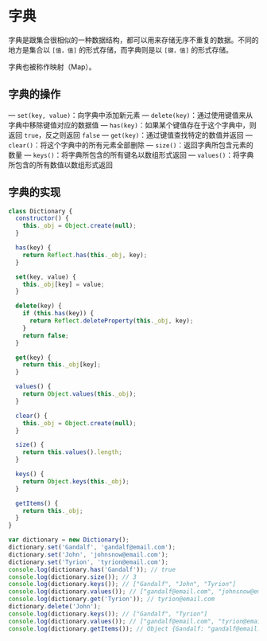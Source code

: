 # 字典

字典是跟集合很相似的一种数据结构，都可以用来存储无序不重复的数据。不同的地方是集合以 `[值，值]` 的形式存储，而字典则是以 `[键，值]` 的形式存储。

字典也被称作映射（Map）。

## 字典的操作

— `set(key, value)`：向字典中添加新元素 — `delete(key)`：通过使用键值来从字典中移除键值对应的数据值 — `has(key)`：如果某个键值存在于这个字典中，则返回 `true`，反之则返回 `false` — `get(key)`：通过键值查找特定的数值并返回 — `clear()`：将这个字典中的所有元素全部删除 — `size()`：返回字典所包含元素的数量 — `keys()`：将字典所包含的所有键名以数组形式返回 — `values()`：将字典所包含的所有数值以数组形式返回

## 字典的实现

```javascript
class Dictionary {
  constructor() {
    this._obj = Object.create(null);
  }

  has(key) {
    return Reflect.has(this._obj, key);
  }

  set(key, value) {
    this._obj[key] = value;
  }

  delete(key) {
    if (this.has(key)) {
      return Reflect.deleteProperty(this._obj, key);
    }
    return false;
  }

  get(key) {
    return this._obj[key];
  }

  values() {
    return Object.values(this._obj);
  }

  clear() {
    this._obj = Object.create(null);
  }

  size() {
    return this.values().length;
  }

  keys() {
    return Object.keys(this._obj);
  }

  getItems() {
    return this._obj;
  }
}

var dictionary = new Dictionary();
dictionary.set('Gandalf', 'gandalf@email.com');
dictionary.set('John', 'johnsnow@email.com');
dictionary.set('Tyrion', 'tyrion@email.com');
console.log(dictionary.has('Gandalf')); // true
console.log(dictionary.size()); // 3
console.log(dictionary.keys()); // ["Gandalf", "John", "Tyrion"]
console.log(dictionary.values()); // ["gandalf@email.com", "johnsnow@email.com", "tyrion@email.com"]
console.log(dictionary.get('Tyrion')); // tyrion@email.com
dictionary.delete('John');
console.log(dictionary.keys()); // ["Gandalf", "Tyrion"]
console.log(dictionary.values()); // ["gandalf@email.com", "tyrion@email.com"]
console.log(dictionary.getItems()); // Object {Gandalf: "gandalf@email.com", Tyrion: "tyrion@email.com"}
```
